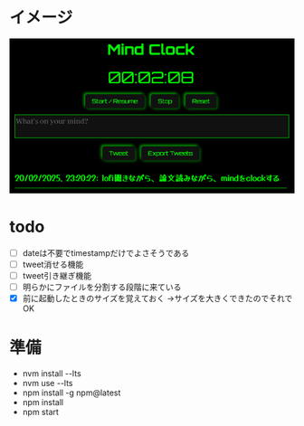 # イメージ
![image](/img/capture.png)

# todo
- [ ] dateは不要でtimestampだけでよさそうである
- [ ] tweet消せる機能
- [ ] tweet引き継ぎ機能
- [ ] 明らかにファイルを分割する段階に来ている
- [x] 前に起動したときのサイズを覚えておく →サイズを大きくできたのでそれでOK

# 準備
- nvm install --lts
- nvm use --lts
- npm install -g npm@latest
- npm install
- npm start
